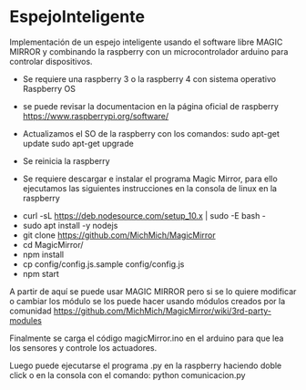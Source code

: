 # EspejoInteligente
Implementación de un espejo inteligente usando el software libre MAGIC MIRROR y combinando la raspberry con un microcontrolador arduino para controlar dispositivos.

* Se requiere una raspberry 3 o la raspberry 4 con sistema operativo Raspberry OS
- se puede revisar la documentacion en la página oficial de raspberry https://www.raspberrypi.org/software/

* Actualizamos el SO de la raspberry con los comandos: 
sudo apt-get update 
sudo apt-get upgrade

* Se reinicia la raspberry

* Se requiere descargar e instalar el programa Magic Mirror, para ello ejecutamos las siguientes instrucciones en la consola de linux en la raspberry
- curl -sL https://deb.nodesource.com/setup_10.x | sudo -E bash -
- sudo apt install -y nodejs
- git clone https://github.com/MichMich/MagicMirror
- cd MagicMirror/
- npm install
- cp config/config.js.sample config/config.js
- npm start

A partir de aquí se puede usar MAGIC MIRROR pero si se lo quiere modificar o cambiar los módulo se los puede hacer usando módulos creados por la comunidad
https://github.com/MichMich/MagicMirror/wiki/3rd-party-modules

Finalmente se carga el código magicMirror.ino en el arduino para que lea los sensores y controle los actuadores.

Luego puede ejecutarse el programa .py en la raspberry haciendo doble click o en la consola con el comando:
python comunicacion.py


